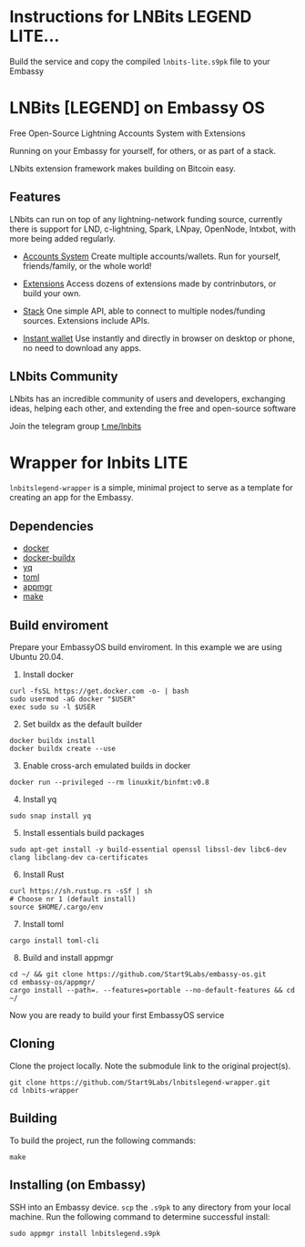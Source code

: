 # Instructions for LNBits LEGEND LITE…

Build the service and copy the compiled `lnbits-lite.s9pk` file to your Embassy

# LNBits [LEGEND] on Embassy OS

Free Open-Source Lightning Accounts System with Extensions

Running on your Embassy for yourself, for others, or as part of a stack.

LNbits extension framework makes building on Bitcoin easy.

## Features

LNbits can run on top of any lightning-network funding source, currently there is support for LND, c-lightning, Spark, LNpay, OpenNode, lntxbot, with more being added regularly.

- [Accounts System](https://lnbits.com/#api) Create multiple accounts/wallets. Run for yourself, friends/family, or the whole world!

- [Extensions](https://lnbits.com/#extensions) Access dozens of extensions made by contrinbutors, or build your own.

- [Stack](https://lnbits.com/#api) One simple API, able to connect to multiple nodes/funding sources. Extensions include APIs.

- [Instant wallet](https://lnbits.com/#wallet) Use instantly and directly in browser on desktop or phone, no need to download any apps.

## LNbits Community

LNbits has an incredible community of users and developers, exchanging ideas, helping each other, and extending the free and open-source software

Join the telegram group [t.me/lnbits](https://t.me/lnbits)

# Wrapper for lnbits LITE

`lnbitslegend-wrapper` is a simple, minimal project to serve as a template for creating an app for the Embassy.



## Dependencies

- [docker](https://docs.docker.com/get-docker)
- [docker-buildx](https://docs.docker.com/buildx/working-with-buildx/)
- [yq](https://mikefarah.gitbook.io/yq)
- [toml](https://crates.io/crates/toml-cli)
- [appmgr](https://github.com/Start9Labs/embassy-os/tree/master/appmgr)
- [make](https://www.gnu.org/software/make/)

## Build enviroment
Prepare your EmbassyOS build enviroment. In this example we are using Ubuntu 20.04.

1. Install docker
```
curl -fsSL https://get.docker.com -o- | bash
sudo usermod -aG docker "$USER"
exec sudo su -l $USER
```
2. Set buildx as the default builder
```
docker buildx install
docker buildx create --use
```
3. Enable cross-arch emulated builds in docker
```
docker run --privileged --rm linuxkit/binfmt:v0.8
```
4. Install yq
```
sudo snap install yq
```
5. Install essentials build packages
```
sudo apt-get install -y build-essential openssl libssl-dev libc6-dev clang libclang-dev ca-certificates
```
6. Install Rust
```
curl https://sh.rustup.rs -sSf | sh
# Choose nr 1 (default install)
source $HOME/.cargo/env
```
7. Install toml
```
cargo install toml-cli
```
8. Build and install appmgr
```
cd ~/ && git clone https://github.com/Start9Labs/embassy-os.git
cd embassy-os/appmgr/
cargo install --path=. --features=portable --no-default-features && cd ~/
```
Now you are ready to build your first EmbassyOS service

## Cloning

Clone the project locally. Note the submodule link to the original project(s). 

```
git clone https://github.com/Start9Labs/lnbitslegend-wrapper.git
cd lnbits-wrapper
```

## Building

To build the project, run the following commands:

```
make
```

## Installing (on Embassy)

SSH into an Embassy device.
`scp` the `.s9pk` to any directory from your local machine.
Run the following command to determine successful install:

```
sudo appmgr install lnbitslegend.s9pk
```
